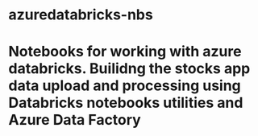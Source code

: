 # azuredatabricks-nbs
# Notebooks for working with azure databricks. Builidng the stocks app data upload and processing using Databricks notebooks utilities and Azure Data Factory
